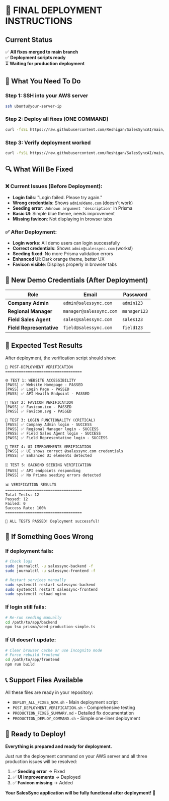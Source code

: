 # 🚀 FINAL DEPLOYMENT INSTRUCTIONS

## Current Status
✅ **All fixes merged to main branch**  
✅ **Deployment scripts ready**  
⏳ **Waiting for production deployment**

## 🎯 What You Need To Do

### Step 1: SSH into your AWS server
```bash
ssh ubuntu@your-server-ip
```

### Step 2: Deploy all fixes (ONE COMMAND)
```bash
curl -fsSL https://raw.githubusercontent.com/Reshigan/SalesSyncAI/main/DEPLOY_ALL_FIXES_NOW.sh | bash
```

### Step 3: Verify deployment worked
```bash
curl -fsSL https://raw.githubusercontent.com/Reshigan/SalesSyncAI/main/POST_DEPLOYMENT_VERIFICATION.sh | bash
```

## 🔍 What Will Be Fixed

### ❌ Current Issues (Before Deployment):
- **Login fails**: "Login failed. Please try again."
- **Wrong credentials**: Shows `admin@demo.com` (doesn't work)
- **Seeding error**: `Unknown argument 'description'` in Prisma
- **Basic UI**: Simple blue theme, needs improvement
- **Missing favicon**: Not displaying in browser tabs

### ✅ After Deployment:
- **Login works**: All demo users can login successfully
- **Correct credentials**: Shows `admin@salessync.com` (works!)
- **Seeding fixed**: No more Prisma validation errors
- **Enhanced UI**: Dark orange theme, better UX
- **Favicon visible**: Displays properly in browser tabs

## 🔑 New Demo Credentials (After Deployment)

| Role | Email | Password |
|------|-------|----------|
| **Company Admin** | `admin@salessync.com` | `admin123` |
| **Regional Manager** | `manager@salessync.com` | `manager123` |
| **Field Sales Agent** | `sales@salessync.com` | `sales123` |
| **Field Representative** | `field@salessync.com` | `field123` |

## 🧪 Expected Test Results

After deployment, the verification script should show:
```
🧪 POST-DEPLOYMENT VERIFICATION
==================================

🌐 TEST 1: WEBSITE ACCESSIBILITY
[PASS] ✅ Website Homepage - PASSED
[PASS] ✅ Login Page - PASSED  
[PASS] ✅ API Health Endpoint - PASSED

🌟 TEST 2: FAVICON VERIFICATION
[PASS] ✅ Favicon.ico - PASSED
[PASS] ✅ Favicon.svg - PASSED

🔑 TEST 3: LOGIN FUNCTIONALITY (CRITICAL)
[PASS] ✅ Company Admin login - SUCCESS
[PASS] ✅ Regional Manager login - SUCCESS
[PASS] ✅ Field Sales Agent login - SUCCESS
[PASS] ✅ Field Representative login - SUCCESS

🎨 TEST 4: UI IMPROVEMENTS VERIFICATION
[PASS] ✅ UI shows correct @salessync.com credentials
[PASS] ✅ Enhanced UI elements detected

🗄️ TEST 5: BACKEND SEEDING VERIFICATION
[PASS] ✅ API endpoints responding
[PASS] ✅ No Prisma seeding errors detected

📊 VERIFICATION RESULTS
==================================
Total Tests: 12
Passed: 12
Failed: 0
Success Rate: 100%
==================================

🎉 ALL TESTS PASSED! Deployment successful!
```

## 🚨 If Something Goes Wrong

### If deployment fails:
```bash
# Check logs
sudo journalctl -u salessync-backend -f
sudo journalctl -u salessync-frontend -f

# Restart services manually
sudo systemctl restart salessync-backend
sudo systemctl restart salessync-frontend
sudo systemctl reload nginx
```

### If login still fails:
```bash
# Re-run seeding manually
cd /path/to/app/backend
npx tsx prisma/seed-production-simple.ts
```

### If UI doesn't update:
```bash
# Clear browser cache or use incognito mode
# Force rebuild frontend
cd /path/to/app/frontend
npm run build
```

## 📞 Support Files Available

All these files are ready in your repository:

- `DEPLOY_ALL_FIXES_NOW.sh` - Main deployment script
- `POST_DEPLOYMENT_VERIFICATION.sh` - Comprehensive testing
- `PRODUCTION_FIXES_SUMMARY.md` - Detailed fix documentation
- `PRODUCTION_DEPLOY_COMMAND.sh` - Simple one-liner deployment

## 🎊 Ready to Deploy!

**Everything is prepared and ready for deployment.**

Just run the deployment command on your AWS server and all three production issues will be resolved:

1. ✅ **Seeding error** → Fixed
2. ✅ **UI improvements** → Deployed  
3. ✅ **Favicon missing** → Added

**Your SalesSync application will be fully functional after deployment!** 🚀